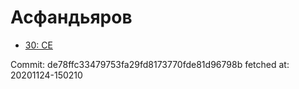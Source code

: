 # Асфандьяров
- [30: CE](30.md)

Commit: de78ffc33479753fa29fd8173770fde81d96798b
 fetched at: 20201124-150210
